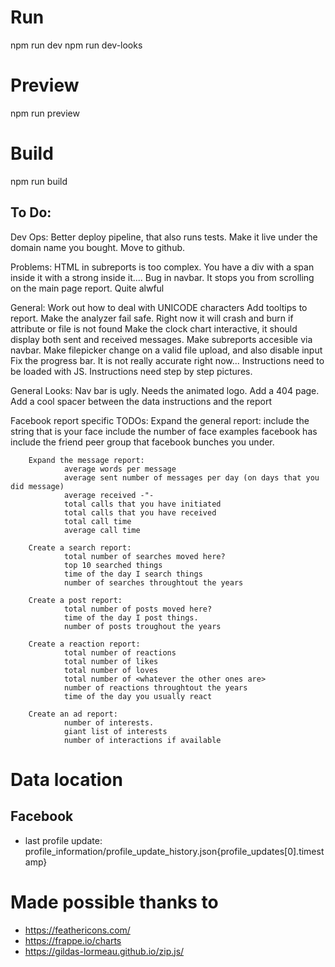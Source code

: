# Run
npm run dev
npm run dev-looks

# Preview
npm run preview

# Build
npm run build


To Do:
----------------
Dev Ops:
        Better deploy pipeline, that also runs tests.
        Make it live under the domain name you bought.
        Move to github.

Problems:
        HTML in subreports is too complex. You have a div with a span inside it with a strong inside it....
        Bug in navbar. It stops you from scrolling on the main page report. Quite alwful

General:
        Work out how to deal with UNICODE characters
        Add tooltips to report.
        Make the analyzer fail safe. Right now it will crash and burn if attribute or file is not found
        Make the clock chart interactive, it should display both sent and received messages.
        Make subreports accesible via navbar.
        Make filepicker change on a valid file upload, and also disable input
        Fix the progress bar. It is not really accurate right now...
        Instructions need to be loaded with JS.
        Instructions need step by step pictures.

General Looks:
        Nav bar is ugly. Needs the animated logo.
        Add a 404 page.
        Add a cool spacer between the data instructions and the report

Facebook report specific TODOs:
        Expand the general report:
                include the string that is your face
                include the number of face examples facebook has
                include the friend peer group that facebook bunches you under.

        Expand the message report:
                average words per message
                average sent number of messages per day (on days that you did message)
                average received -"-
                total calls that you have initiated
                total calls that you have received
                total call time
                average call time

        Create a search report:
                total number of searches moved here?
                top 10 searched things
                time of the day I search things
                number of searches throughtout the years

        Create a post report:
                total number of posts moved here?
                time of the day I post things.
                number of posts troughout the years

        Create a reaction report:
                total number of reactions
                total number of likes
                total number of loves
                total number of <whatever the other ones are>
                number of reactions throughtout the years
                time of the day you usually react

        Create an ad report:
                number of interests.
                giant list of interests
                number of interactions if available


# Data location
## Facebook
* last profile update: profile_information/profile_update_history.json{profile_updates[0].timestamp}

# Made possible thanks to
* https://feathericons.com/
* https://frappe.io/charts
* https://gildas-lormeau.github.io/zip.js/
